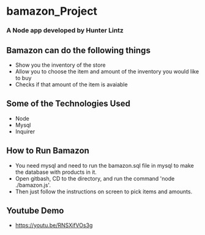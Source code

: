 # bamazon_Project
### A Node app developed by Hunter Lintz

## Bamazon can do the following things
* Show you the inventory of the store
* Allow you to choose the item and amount of the inventory you would like to buy
* Checks if that amount of the item is avaiable

## Some of the Technologies Used
* Node
* Mysql
* Inquirer

## How to Run Bamazon

* You need mysql and need to run the bamazon.sql file in mysql to make the database with products in it.
* Open gitbash, CD to the directory, and run the command 'node ./bamazon.js'.
* Then just follow the instructions on screen to pick items and amounts.

## Youtube Demo
* https://youtu.be/RNSXifVOs3g